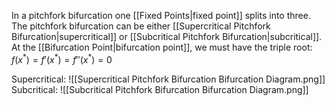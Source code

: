 In a pitchfork bifurcation one [[Fixed Points|fixed point]] splits into three. The pitchfork bifurcation can be either [[Supercritical Pitchfork Bifurcation|supercritical]] or [[Subcritical Pitchfork Bifurcation|subcritical]]. At the [[Bifurcation Point|bifurcation point]], we must have the triple root: $f(x^*)=f'(x^*)=f''(x^*)=0$


Supercritical:
![[Supercritical Pitchfork Bifurcation Bifurcation Diagram.png]]
Subcritical:
![[Subcritical Pitchfork Bifurcation Bifurcation Diagram.png]]
